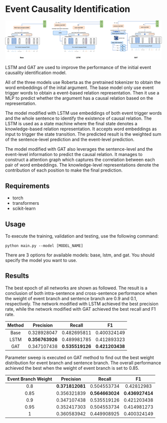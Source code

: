 # Event Causality Identification

![Event-Causality-Identification/all.png at main · UniqueMR/Event-Causality-Identification (github.com)](https://github.com/UniqueMR/Event-Causality-Identification/blob/main/Architecture-Diagram/all.png)

LSTM and GAT are used to improve the performance of the initial event causality identification model. 

All of the three models use Roberta as the pretrained tokenizer to obtain the word embeddings of the inital argument. The base model only use event trigger words to obtain a event-based relation representation. Then it use a MLP to predict whether the argument has a causal relation based on the representation.



The model modified with LSTM use embeddings of both event trigger words and the whole sentence to identify the existence of causal relation. The LSTM is used as a state machine where the final state denotes a knowledge-based relation representation. It accepts word embeddings as input to trigger the state transition. The predicted result is the weighted sum of the sentence-level prediction and the event-level prediction. 



The model modified with GAT also leverages the sentence-level and the event-level information to predict the causal relation. It manages to construct a attention graph which captures the correlation between each pair of word embeddings. The knowledge-level representations denote the contribution of each position to make the final prediction. 

## Requirements 

* torch
* transformers
* scikit-learn

## Usage

To execute the training, validation and testing, use the following command:

```
python main.py --model [MODEL_NAME]
```

There are 3 options for available models: base, lstm, and gat. You should specify the model you want to use.

## Results

The best epoch of all networks are shown as followed. The result is a conclusion of both intra-sentence and cross-sentence performance when the weight of event branch and sentence branch are 0.9 and 0.1, respectively. The network modified with LSTM achieved the best precision rate, while the network modified with GAT achieved the best recall and F1 rate.

| Method |    Precision    |     Recall      |       F1        |
| :----: | :-------------: | :-------------: | :-------------: |
|  Base  |   0.328928047   |   0.482695811   |   0.400324149   |
|  LSTM  | **0.356763926** |   0.489981785   |   0.412893323   |
|  GAT   |   0.347107438   | **0.535519126** | **0.421203438** |

Parameter sweep is executed on GAT method to find out the best weight distribution for event branch and sentence branch. The overall performance achieved the best when the weight of event branch is set to 0.85. 

| Event Branch Weight |    Precision    |     Recall      |       F1        |
| :-----------------: | :-------------: | :-------------: | :-------------: |
|         0.8         | **0.371812081** |   0.504553734   |   0.42812983    |
|        0.85         |   0.356321839   | **0.564663024** | **0.436927414** |
|         0.9         |   0.347107438   |   0.535519126   |   0.421203438   |
|        0.95         |   0.352417303   |   0.504553734   |   0.414981273   |
|          1          |   0.360583942   |   0.449908925   |   0.400324149   |

